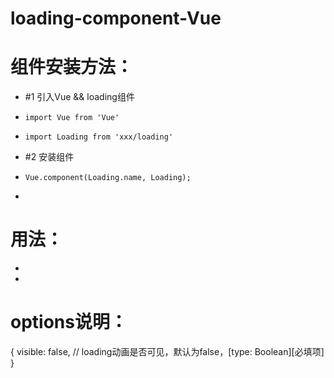 # loading-component-Vue

# 组件安装方法：
 *   #1 引入Vue && loading组件
 *     import Vue from 'Vue' 
 *     import Loading from 'xxx/loading'
 *   #2 安装组件
 *     Vue.component(Loading.name, Loading);
 * 
# 用法：
 *   <sxx-loading></sxx-loading>
 * 
# options说明：
   {
       visible: false, // loading动画是否可见，默认为false，[type: Boolean][必填项]
   }
